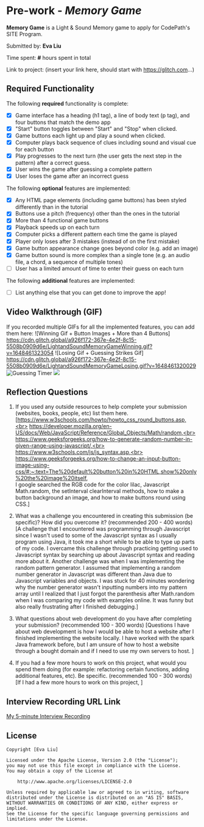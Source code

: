 # Pre-work - *Memory Game*

**Memory Game** is a Light & Sound Memory game to apply for CodePath's SITE Program. 

Submitted by: **Eva Liu**

Time spent: **#** hours spent in total

Link to project: (insert your link here, should start with https://glitch.com...)

## Required Functionality

The following **required** functionality is complete:

* [x] Game interface has a heading (h1 tag), a line of body text (p tag), and four buttons that match the demo app
* [x] "Start" button toggles between "Start" and "Stop" when clicked. 
* [x] Game buttons each light up and play a sound when clicked. 
* [x] Computer plays back sequence of clues including sound and visual cue for each button
* [x] Play progresses to the next turn (the user gets the next step in the pattern) after a correct guess. 
* [x] User wins the game after guessing a complete pattern
* [x] User loses the game after an incorrect guess

The following **optional** features are implemented:

* [x] Any HTML page elements (including game buttons) has been styled differently than in the tutorial
* [x] Buttons use a pitch (frequency) other than the ones in the tutorial
* [x] More than 4 functional game buttons
* [x] Playback speeds up on each turn
* [x] Computer picks a different pattern each time the game is played
* [x] Player only loses after 3 mistakes (instead of on the first mistake)
* [x] Game button appearance change goes beyond color (e.g. add an image)
* [x] Game button sound is more complex than a single tone (e.g. an audio file, a chord, a sequence of multiple tones)
* [ ] User has a limited amount of time to enter their guess on each turn

The following **additional** features are implemented:

- [ ] List anything else that you can get done to improve the app!

## Video Walkthrough (GIF)

If you recorded multiple GIFs for all the implemented features, you can add them here:
![Winning Gif + Button Images + More than 4 Buttons] https://cdn.glitch.global/a926f172-367e-4e2f-8c15-5508b0909d6e/LightandSoundMemoryGameWinning.gif?v=1648461323054
![Losing Gif + Guessing Strikes Gif] https://cdn.glitch.global/a926f172-367e-4e2f-8c15-5508b0909d6e/LightandSoundMemoryGameLosing.gif?v=1648461320029
![Guessing Timer](gif3-link-here)
![](gif4-link-here)

## Reflection Questions
1. If you used any outside resources to help complete your submission (websites, books, people, etc) list them here. 
[https://www.w3schools.com/howto/howto_css_round_buttons.asp,<br>
 https://developer.mozilla.org/en-US/docs/Web/JavaScript/Reference/Global_Objects/Math/random,<br>
 https://www.geeksforgeeks.org/how-to-generate-random-number-in-given-range-using-javascript/,<br>
 https://www.w3schools.com/js/js_syntax.asp,<br>
 https://www.geeksforgeeks.org/how-to-change-an-input-button-image-using-css/#:~:text=The%20default%20button%20in%20HTML,show%20only%20the%20image%20itself, <br>
 I google searched the RGB code for the color lilac, Javascript Math.random, the setInterval clearInterval methods,
 how to make a button background an image, and how to make buttons round using CSS.]

2. What was a challenge you encountered in creating this submission (be specific)? How did you overcome it? (recommended 200 - 400 words) 
[A challenge that I encountered was programming through Javascript since I wasn't used to 
 some of the Javascript syntax as I usually program using Java, it took me a short while to be able to type up parts of my code.
 I overcame this challenge through practicing getting used to Javascript syntax by searching up about Javascript
 syntax and reading more about it.
 Another challenge was when I was implementing the random pattern generator. I assumed that implementing a random number
 generator in Javascript was different than Java due to Javascript variables and objects. I was stuck for 40 minutes
 wondering why the number generator wasn't inputting numbers into my pattern array until I realized that I just forgot
 the parenthesis after Math.random when I was comparing my code with examples online.
 It was funny but also really frustrating after I finished debugging.]

3. What questions about web development do you have after completing your submission? (recommended 100 - 300 words) 
[Questions I have about web development is how I would be able to host a website after I finished implementing
 the website locally. I have worked with the spark Java framework before, but I am unsure of how to host a
 website through a bought domain and if I need to use my own servers to host. ]

4. If you had a few more hours to work on this project, what would you spend them doing (for example: refactoring certain functions, adding additional features, etc). Be specific. (recommended 100 - 300 words) 
[If I had a few more hours to work on this project, ]



## Interview Recording URL Link

[My 5-minute Interview Recording](your-link-here)


## License

    Copyright [Eva Liu]

    Licensed under the Apache License, Version 2.0 (the "License");
    you may not use this file except in compliance with the License.
    You may obtain a copy of the License at

        http://www.apache.org/licenses/LICENSE-2.0

    Unless required by applicable law or agreed to in writing, software
    distributed under the License is distributed on an "AS IS" BASIS,
    WITHOUT WARRANTIES OR CONDITIONS OF ANY KIND, either express or implied.
    See the License for the specific language governing permissions and
    limitations under the License.